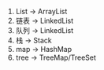 

1. List -> ArrayList
2. 链表 -> LinkedList
3. 队列 -> LinkedList
4. 栈 -> Stack
5. map -> HashMap
6. tree -> TreeMap/TreeSet

